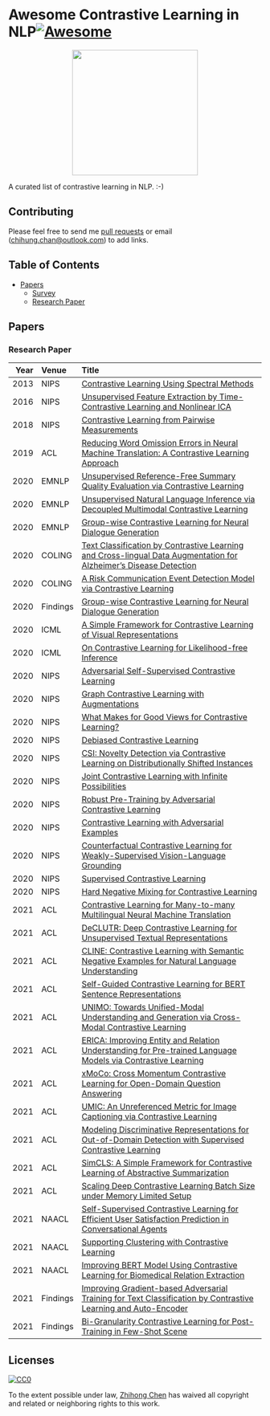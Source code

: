 # Awesome Contrastive Learning in NLP[![Awesome](https://awesome.re/badge.svg)](https://awesome.re)

<p align="center">
  <img width="250" src="https://camo.githubusercontent.com/1131548cf666e1150ebd2a52f44776d539f06324/68747470733a2f2f63646e2e7261776769742e636f6d2f73696e647265736f726875732f617765736f6d652f6d61737465722f6d656469612f6c6f676f2e737667" "Awesome!">
</p>

A curated list of contrastive learning in NLP. :-)

## Contributing
Please feel free to send me [pull requests](https://github.com/zhjohnchan/awesome-contrastive-learning-in-nlp/pulls) or email (chihung.chan@outlook.com) to add links.

## Table of Contents
- [Papers](#papers)
  - [Survey](#survey)
  - [Research Paper](#research-paper)

## Papers
### Research Paper
|   Year | Venue    | Title                                                                                                                                                                          |
|-------:|:---------|:-------------------------------------------------------------------------------------------------------------------------------------------------------------------------------|
|   2013 | NIPS     | [Contrastive Learning Using Spectral Methods](https://papers.nips.cc/paper/2013/hash/36a16a2505369e0c922b6ea7a23a56d2-Abstract.html)                                           |
|   2016 | NIPS     | [Unsupervised Feature Extraction by Time-Contrastive Learning and Nonlinear ICA](https://papers.nips.cc/paper/2016/hash/d305281faf947ca7acade9ad5c8c818c-Abstract.html)        |
|   2018 | NIPS     | [Contrastive Learning from Pairwise Measurements](https://papers.nips.cc/paper/2018/hash/6bf733bb7f81e866306e9b5f012419cb-Abstract.html)                                       |
|   2019 | ACL      | [Reducing Word Omission Errors in Neural Machine Translation: A Contrastive Learning Approach](https://aclanthology.org/P19-1623.pdf)                                          |
|   2020 | EMNLP    | [Unsupervised Reference-Free Summary Quality Evaluation via Contrastive Learning](https://aclanthology.org/2020.emnlp-main.294.pdf)                                            |
|   2020 | EMNLP    | [Unsupervised Natural Language Inference via Decoupled Multimodal Contrastive Learning](https://aclanthology.org/2020.emnlp-main.444.pdf)                                      |
|   2020 | EMNLP    | [Group-wise Contrastive Learning for Neural Dialogue Generation](https://aclanthology.org/2020.findings-emnlp.70.pdf)                                                          |
|   2020 | COLING   | [Text Classification by Contrastive Learning and Cross-lingual Data Augmentation for Alzheimer’s Disease Detection](https://aclanthology.org/2020.coling-main.542.pdf)         |
|   2020 | COLING   | [A Risk Communication Event Detection Model via Contrastive Learning](https://aclanthology.org/2020.nlp4if-1.5.pdf)                                                            |
|   2020 | Findings | [Group-wise Contrastive Learning for Neural Dialogue Generation](https://aclanthology.org/2020.findings-emnlp.70.pdf)                                                          |
|   2020 | ICML     | [A Simple Framework for Contrastive Learning of Visual Representations](http://proceedings.mlr.press/v119/chen20j/chen20j.pdf)                                                 |
|   2020 | ICML     | [On Contrastive Learning for Likelihood-free Inference](http://proceedings.mlr.press/v119/durkan20a/durkan20a.pdf)                                                             |
|   2020 | NIPS     | [Adversarial Self-Supervised Contrastive Learning](https://papers.nips.cc/paper/2020/hash/1f1baa5b8edac74eb4eaa329f14a0361-Abstract.html)                                      |
|   2020 | NIPS     | [Graph Contrastive Learning with Augmentations](https://papers.nips.cc/paper/2020/hash/3fe230348e9a12c13120749e3f9fa4cd-Abstract.html)                                         |
|   2020 | NIPS     | [What Makes for Good Views for Contrastive Learning?](https://papers.nips.cc/paper/2020/hash/4c2e5eaae9152079b9e95845750bb9ab-Abstract.html)                                   |
|   2020 | NIPS     | [Debiased Contrastive Learning](https://papers.nips.cc/paper/2020/hash/63c3ddcc7b23daa1e42dc41f9a44a873-Abstract.html)                                                         |
|   2020 | NIPS     | [CSI: Novelty Detection via Contrastive Learning on Distributionally Shifted Instances](https://papers.nips.cc/paper/2020/hash/8965f76632d7672e7d3cf29c87ecaa0c-Abstract.html) |
|   2020 | NIPS     | [Joint Contrastive Learning with Infinite Possibilities](https://papers.nips.cc/paper/2020/hash/9523147e5a6707baf674941812ee5c94-Abstract.html)                                |
|   2020 | NIPS     | [Robust Pre-Training by Adversarial Contrastive Learning](https://papers.nips.cc/paper/2020/hash/ba7e36c43aff315c00ec2b8625e3b719-Abstract.html)                               |
|   2020 | NIPS     | [Contrastive Learning with Adversarial Examples ](https://papers.nips.cc/paper/2020/hash/c68c9c8258ea7d85472dd6fd0015f047-Abstract.html)                                       |
|   2020 | NIPS     | [Counterfactual Contrastive Learning for Weakly-Supervised Vision-Language Grounding](https://papers.nips.cc/paper/2020/hash/d27b95cac4c27feb850aaa4070cc4675-Abstract.html)   |
|   2020 | NIPS     | [Supervised Contrastive Learning](https://papers.nips.cc/paper/2020/hash/d89a66c7c80a29b1bdbab0f2a1a94af8-Abstract.html)                                                       |
|   2020 | NIPS     | [Hard Negative Mixing for Contrastive Learning](https://papers.nips.cc/paper/2020/hash/f7cade80b7cc92b991cf4d2806d6bd78-Abstract.html)                                         |
|   2021 | ACL      | [Contrastive Learning for Many-to-many Multilingual Neural Machine Translation](https://aclanthology.org/2021.acl-long.21.pdf)                                                 |
|   2021 | ACL      | [DeCLUTR: Deep Contrastive Learning for Unsupervised Textual Representations](https://aclanthology.org/2021.acl-long.72.pdf)                                                   |
|   2021 | ACL      | [CLINE: Contrastive Learning with Semantic Negative Examples for Natural Language Understanding](https://aclanthology.org/2021.acl-long.181.pdf)                               |
|   2021 | ACL      | [Self-Guided Contrastive Learning for BERT Sentence Representations](https://aclanthology.org/2021.acl-long.197.pdf)                                                           |
|   2021 | ACL      | [UNIMO: Towards Unified-Modal Understanding and Generation via Cross-Modal Contrastive Learning](https://aclanthology.org/2021.acl-long.202.pdf)                               |
|   2021 | ACL      | [ERICA: Improving Entity and Relation Understanding for Pre-trained Language Models via Contrastive Learning](https://aclanthology.org/2021.acl-long.260.pdf)                  |
|   2021 | ACL      | [xMoCo: Cross Momentum Contrastive Learning for Open-Domain Question Answering](https://aclanthology.org/2021.acl-long.477.pdf)                                                |
|   2021 | ACL      | [UMIC: An Unreferenced Metric for Image Captioning via Contrastive Learning](https://aclanthology.org/2021.acl-short.29.pdf)                                                   |
|   2021 | ACL      | [Modeling Discriminative Representations for Out-of-Domain Detection with Supervised Contrastive Learning](https://aclanthology.org/2021.acl-short.110.pdf)                    |
|   2021 | ACL      | [SimCLS: A Simple Framework for Contrastive Learning of Abstractive Summarization](https://aclanthology.org/2021.acl-short.135.pdf)                                            |
|   2021 | ACL      | [Scaling Deep Contrastive Learning Batch Size under Memory Limited Setup](https://aclanthology.org/2021.repl4nlp-1.31.pdf)                                                     |
|   2021 | NAACL    | [Self-Supervised Contrastive Learning for Efficient User Satisfaction Prediction in Conversational Agents](https://aclanthology.org/2021.naacl-main.319.pdf)                   |
|   2021 | NAACL    | [Supporting Clustering with Contrastive Learning](https://aclanthology.org/2021.naacl-main.427.pdf)                                                                            |
|   2021 | NAACL    | [Improving BERT Model Using Contrastive Learning for Biomedical Relation Extraction](https://aclanthology.org/2021.bionlp-1.1.pdf)                                             |
|   2021 | Findings | [Improving Gradient-based Adversarial Training for Text Classification by Contrastive Learning and Auto-Encoder](https://aclanthology.org/2021.findings-acl.148.pdf)           |
|   2021 | Findings | [Bi-Granularity Contrastive Learning for Post-Training in Few-Shot Scene](https://aclanthology.org/2021.findings-acl.151.pdf)                                                  |


## Licenses

[![CC0](http://i.creativecommons.org/p/zero/1.0/88x31.png)](http://creativecommons.org/publicdomain/zero/1.0/)

To the extent possible under law, [Zhihong Chen](https://github.com/zhjohnchan) has waived all copyright and related or neighboring rights to this work.

